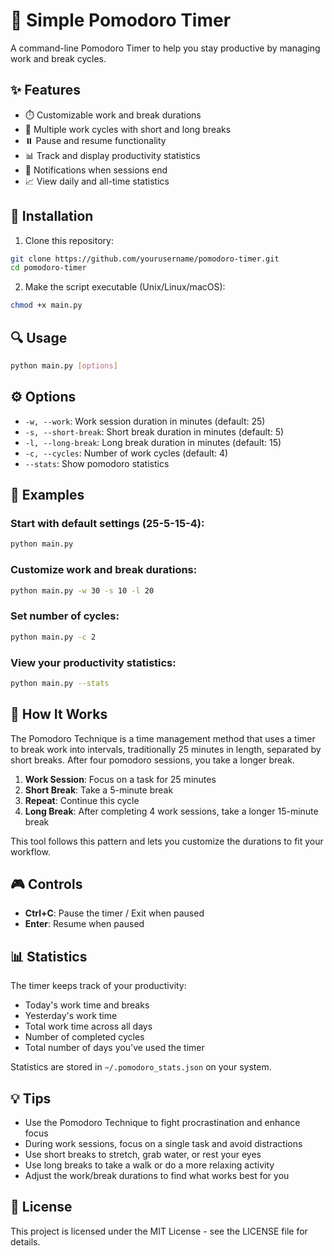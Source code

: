 # 🍅 Simple Pomodoro Timer

A command-line Pomodoro Timer to help you stay productive by managing work and break cycles.

## ✨ Features

- ⏱️ Customizable work and break durations
- 🔄 Multiple work cycles with short and long breaks
- ⏸️ Pause and resume functionality
- 📊 Track and display productivity statistics
- 🔔 Notifications when sessions end
- 📈 View daily and all-time statistics

## 🚀 Installation

1. Clone this repository:
```bash
git clone https://github.com/yourusername/pomodoro-timer.git
cd pomodoro-timer
```

2. Make the script executable (Unix/Linux/macOS):
```bash
chmod +x main.py
```

## 🔍 Usage

```bash
python main.py [options]
```

## ⚙️ Options

- `-w, --work`: Work session duration in minutes (default: 25)
- `-s, --short-break`: Short break duration in minutes (default: 5)
- `-l, --long-break`: Long break duration in minutes (default: 15)
- `-c, --cycles`: Number of work cycles (default: 4)
- `--stats`: Show pomodoro statistics

## 📝 Examples

### Start with default settings (25-5-15-4):
```bash
python main.py
```

### Customize work and break durations:
```bash
python main.py -w 30 -s 10 -l 20
```

### Set number of cycles:
```bash
python main.py -c 2
```

### View your productivity statistics:
```bash
python main.py --stats
```

## 🔄 How It Works

The Pomodoro Technique is a time management method that uses a timer to break work into intervals, traditionally 25 minutes in length, separated by short breaks. After four pomodoro sessions, you take a longer break.

1. **Work Session**: Focus on a task for 25 minutes
2. **Short Break**: Take a 5-minute break
3. **Repeat**: Continue this cycle
4. **Long Break**: After completing 4 work sessions, take a longer 15-minute break

This tool follows this pattern and lets you customize the durations to fit your workflow.

## 🎮 Controls

- **Ctrl+C**: Pause the timer / Exit when paused
- **Enter**: Resume when paused

## 📊 Statistics

The timer keeps track of your productivity:
- Today's work time and breaks
- Yesterday's work time
- Total work time across all days
- Number of completed cycles
- Total number of days you've used the timer

Statistics are stored in `~/.pomodoro_stats.json` on your system.

## 💡 Tips

- Use the Pomodoro Technique to fight procrastination and enhance focus
- During work sessions, focus on a single task and avoid distractions
- Use short breaks to stretch, grab water, or rest your eyes
- Use long breaks to take a walk or do a more relaxing activity
- Adjust the work/break durations to find what works best for you

## 📄 License

This project is licensed under the MIT License - see the LICENSE file for details.